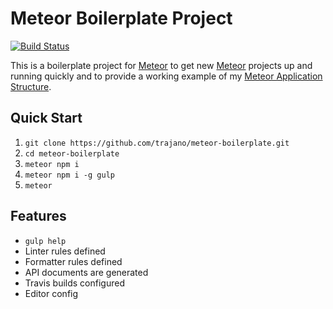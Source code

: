 Meteor Boilerplate Project
==========================

[![Build Status](https://travis-ci.org/trajano/meteor-boilerplate.svg?branch=master)](https://travis-ci.org/trajano/meteor-boilerplate)

This is a boilerplate project for [Meteor][] to get new [Meteor][] projects
up and running quickly and to provide a working example of my
[Meteor Application Structure][1].


## Quick Start

1. `git clone https://github.com/trajano/meteor-boilerplate.git`
2. `cd meteor-boilerplate`
3. `meteor npm i`
4. `meteor npm i -g gulp`
5. `meteor`

## Features

* `gulp help`
* Linter rules defined
* Formatter rules defined
* API documents are generated
* Travis builds configured
* Editor config

[Meteor]: http://www.meteor.com/
[1]: http://www.trajano.net/2016/05/meteor-application-structure

